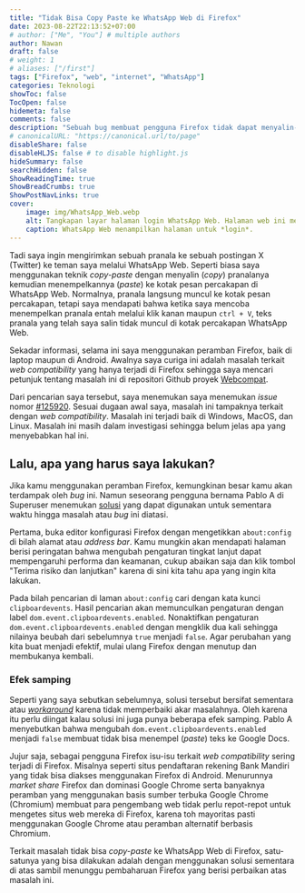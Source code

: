 ```yaml
---
title: "Tidak Bisa Copy Paste ke WhatsApp Web di Firefox"
date: 2023-08-22T22:13:52+07:00
# author: ["Me", "You"] # multiple authors
author: Nawan
draft: false
# weight: 1
# aliases: ["/first"]
tags: ["Firefox", "web", "internet", "WhatsApp"]
categories: Teknologi
showToc: false
TocOpen: false
hidemeta: false
comments: false
description: "Sebuah bug membuat pengguna Firefox tidak dapat menyalin-tempel ke WhatsApp Web"
# canonicalURL: "https://canonical.url/to/page"
disableShare: false
disableHLJS: false # to disable highlight.js
hideSummary: false
searchHidden: false
ShowReadingTime: true
ShowBreadCrumbs: true
ShowPostNavLinks: true
cover:
    image: img/WhatsApp_Web.webp
    alt: Tangkapan layar halaman login WhatsApp Web. Halaman web ini memiliki header hijau dengan logo WhatsApp dan tulisan “WhatsApp Web” dalam huruf putih. Isi utama halaman adalah kotak putih dengan kode QR dan instruksi dalam bahasa Indonesia tentang cara menggunakan WhatsApp di komputer. Di bawah instruksi, ada tutorial video dengan tombol putar. Latar belakang halaman web adalah abu-abu terang.
    caption: WhatsApp Web menampilkan halaman untuk *login*.
---
```


Tadi saya ingin mengirimkan sebuah pranala ke sebuah postingan X (Twitter) ke teman saya melalui WhatsApp Web. Seperti biasa saya menggunakan teknik *copy-paste* dengan menyalin (*copy*) pranalanya kemudian menempelkannya (*paste*) ke kotak pesan percakapan di WhatsApp Web. Normalnya, pranala langsung muncul ke kotak pesan percakapan, tetapi saya mendapati bahwa ketika saya mencoba menempelkan pranala entah melalui klik kanan maupun `ctrl + V`, teks pranala yang telah saya salin tidak muncul di kotak percakapan WhatsApp Web.

Sekadar informasi, selama ini saya menggunakan peramban Firefox, baik di laptop maupun di Android. Awalnya saya curiga ini adalah masalah terkait *web compatibility* yang hanya terjadi di Firefox sehingga saya mencari petunjuk tentang masalah ini di repositori Github proyek [Webcompat](https://webcompat.com/).

Dari pencarian saya tersebut, saya menemukan saya menemukan *issue* nomor [#125920](https://github.com/webcompat/web-bugs/issues/125920). Sesuai dugaan awal saya, masalah ini tampaknya terkait dengan *web compatibility*. Masalah ini terjadi baik di Windows, MacOS, dan Linux. Masalah ini masih dalam investigasi sehingga belum jelas apa yang menyebabkan hal ini.

## Lalu, apa yang harus saya lakukan?
Jika kamu menggunakan peramban Firefox, kemungkinan besar kamu akan terdampak oleh *bug* ini. Namun seseorang pengguna bernama Pablo A di Superuser menemukan [solusi](https://superuser.com/a/1804675) yang dapat digunakan untuk sementara waktu hingga masalah atau *bug* ini diatasi.

Pertama, buka editor konfigurasi Firefox dengan mengetikkan `about:config` di bilah alamat atau *address bar*. Kamu mungkin akan mendapati halaman berisi peringatan bahwa mengubah pengaturan tingkat lanjut dapat mempengaruhi performa dan keamanan, cukup abaikan saja dan klik tombol "Terima risiko dan lanjutkan" karena di sini kita tahu apa yang ingin kita lakukan.

Pada bilah pencarian di laman `about:config` cari dengan kata kunci `clipboardevents`. Hasil pencarian akan memunculkan pengaturan dengan label `dom.event.clipboardevents.enabled`. Nonaktifkan pengaturan `dom.event.clipboardevents.enabled` dengan mengklik dua kali sehingga nilainya beubah dari sebelumnya `true` menjadi `false`. Agar perubahan yang kita buat menjadi efektif, mulai ulang Firefox dengan menutup dan membukanya kembali.

### Efek samping
Seperti yang saya sebutkan sebelumnya, solusi tersebut bersifat sementara atau [*workaround*](https://en.wiktionary.org/wiki/workaround#Noun) karena tidak memperbaiki akar masalahnya. Oleh karena itu perlu diingat kalau solusi ini juga punya beberapa efek samping. Pablo A menyebutkan bahwa mengubah `dom.event.clipboardevents.enabled` menjadi `false` membuat tidak bisa menempel (*paste*) teks ke Google Docs.

Jujur saja, sebagai pengguna Firefox isu-isu terkait *web compatibility* sering terjadi di Firefox. Misalnya seperti situs pendaftaran rekening Bank Mandiri yang tidak bisa diakses menggunakan Firefox di Android. Menurunnya *market share* Firefox dan dominasi Google Chrome serta banyaknya peramban yang menggunakan basis sumber terbuka Google Chrome (Chromium) membuat para pengembang web tidak perlu repot-repot untuk mengetes situs web mereka di Firefox, karena toh mayoritas pasti menggunakan Google Chrome atau peramban alternatif berbasis Chromium.

Terkait masalah tidak bisa *copy-paste* ke WhatsApp Web di Firefox, satu-satunya yang bisa dilakukan adalah dengan menggunakan solusi sementara di atas sambil menunggu pembaharuan Firefox yang berisi perbaikan atas masalah ini.